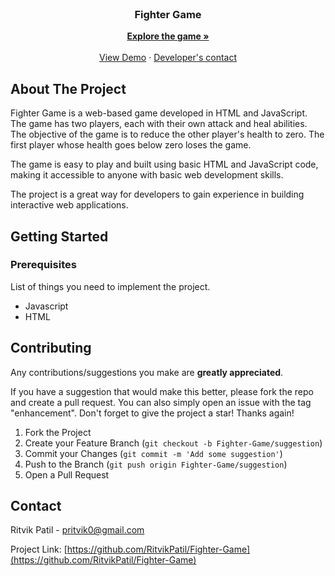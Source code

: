 

<!-- PROJECT LOGO -->
<br />


  <h3 align="center">Fighter Game</h3>

  <p align="center">
    <a href="https://github.com/RitvikPatil/Fighter-Game"><strong>Explore the game »</strong></a>
    <br />
    <br />
    <a href="https://github.com/othneildrew/Best-README-Template">View Demo</a>
    ·
    <a href="mailto:pritvik0@gmail.com">Developer's contact</a>
  </p>
</div>





<!-- ABOUT THE PROJECT -->
## About The Project


Fighter Game is a web-based game developed in HTML and JavaScript. The game has two players, each with their own attack and heal abilities. The objective of the game is to reduce the other player's health to zero. The first player whose health goes below zero loses the game.

The game is easy to play and built using basic HTML and JavaScript code, making it accessible to anyone with basic web development skills.

The project is a great way for developers to gain experience in building interactive web applications.





<!-- GETTING STARTED -->
## Getting Started


### Prerequisites

List of things you need to implement the project.
* Javascript
* HTML


<!-- CONTRIBUTING -->
## Contributing

Any contributions/suggestions you make are **greatly appreciated**.

If you have a suggestion that would make this better, please fork the repo and create a pull request. You can also simply open an issue with the tag "enhancement".
Don't forget to give the project a star! Thanks again!

1. Fork the Project
2. Create your Feature Branch (`git checkout -b Fighter-Game/suggestion`)
3. Commit your Changes (`git commit -m 'Add some suggestion'`)
4. Push to the Branch (`git push origin Fighter-Game/suggestion`)
5. Open a Pull Request



<!-- CONTACT -->
## Contact

Ritvik Patil - pritvik0@gmail.com

Project Link: [https://github.com/RitvikPatil/Fighter-Game](https://github.com/RitvikPatil/Fighter-Game)

